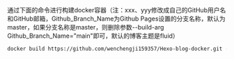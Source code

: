 通过下面的命令进行构建docker容器（注：xxx、yyy修改成自己的GitHub用户名和GitHub邮箱，Github_Branch_Name为Github Pages设置的分支名称，默认为master，如果分支名称是master，则删除参数--build-arg Github_Branch_Name="main"即可，默认的博客主题是fluid）

```bash
docker build https://github.com/wenchengji159357/Hexo-blog-docker.git --file Dockerfile --build-arg Github_User="xxx" --build-arg Github_Email="yyy" --build-arg Github_Branch_Name="main" --tag hexo-blog-image
```